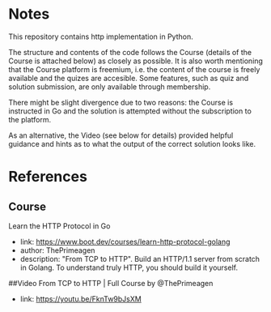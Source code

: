 # Notes
This repository contains http implementation in Python.

The structure and contents of the code follows the Course (details of the Course is attached below) as closely as possible.
It is also worth mentioning that the Course platform is freemium, i.e. the content of the course is freely available and the quizes are accesible.
Some features, such as quiz and solution submission, are only available through membership.

There might be slight divergence due to two reasons: the Course is instructed in Go and the solution is attempted without the subscription to the platform.

As an alternative, the Video (see below for details) provided helpful guidance and hints as to what the output of the correct solution looks like.

# References
## Course
Learn the HTTP Protocol in Go
- link: https://www.boot.dev/courses/learn-http-protocol-golang
- author: ThePrimeagen
- description: "From TCP to HTTP". Build an HTTP/1.1 server from scratch in Golang. To understand truly HTTP, you should build it yourself.

##Video
From TCP to HTTP | Full Course by @ThePrimeagen
- link: https://youtu.be/FknTw9bJsXM
